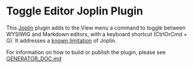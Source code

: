 # Toggle Editor Joplin Plugin

This [Joplin](https://joplinapp.org/) plugin adds to the View menu a command to toggle between WYSIWIG and Markdown editors, with a keyboard shortcut (CtrlOrCmd + G). It addresses a [known limitation](https://discourse.joplinapp.org/t/toggle-editors-by-keyboard/22999) of Joplin.

For information on how to build or publish the plugin, please see [GENERATOR_DOC.md](./GENERATOR_DOC.md)
